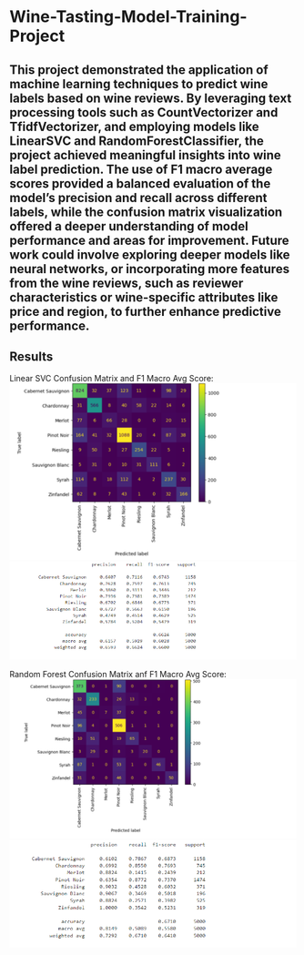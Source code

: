 # Wine-Tasting-Model-Training-Project
## This project demonstrated the application of machine learning techniques to predict wine labels based on wine reviews. By leveraging text processing tools such as CountVectorizer and TfidfVectorizer, and employing models like LinearSVC and RandomForestClassifier, the project achieved meaningful insights into wine label prediction. The use of F1 macro average scores provided a balanced evaluation of the model’s precision and recall across different labels, while the confusion matrix visualization offered a deeper understanding of model performance and areas for improvement. Future work could involve exploring deeper models like neural networks, or incorporating more features from the wine reviews, such as reviewer characteristics or wine-specific attributes like price and region, to further enhance predictive performance.
## Results
Linear SVC Confusion Matrix and F1 Macro Avg Score:
![Linear SVC Confusion Matrix](./SVMConfusionMatrix.png)
![Linear SVC F1 Macro Avg Score](./SVMScores.png)

Random Forest Confusion Matrix anf F1 Macro Avg Score:
![Random Forest Confusion Matrix](./RandomForestConfusionMatrix.png)
![Random Forest F1 Macro Avg Score](./RandomForestScores.png)

